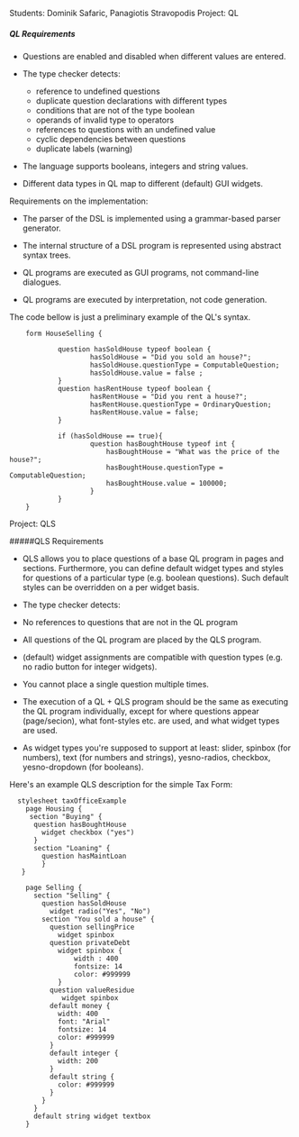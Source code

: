 Students: Dominik Safaric, Panagiotis Stravopodis
Project: QL

##### QL Requirements

- Questions are enabled and disabled when different values are
  entered.
  
- The type checker detects:
   * reference to undefined questions
   * duplicate question declarations with different types
   * conditions that are not of the type boolean
   * operands of invalid type to operators
   * references to questions with an undefined value
   * cyclic dependencies between questions
   * duplicate labels (warning)

- The language supports booleans, integers and string values.

- Different data types in QL map to different (default) GUI widgets.   

Requirements on the implementation:

- The parser of the DSL is implemented using a grammar-based parser
  generator. 

- The internal structure of a DSL program is represented using
  abstract syntax trees.

- QL programs are executed as GUI programs, not command-line
  dialogues. 

- QL programs are executed by interpretation, not code generation.

The code bellow is just a preliminary example of the QL's syntax. 

        form HouseSelling {

                question hasSoldHouse typeof boolean {
                        hasSoldHouse = "Did you sold an house?";
                        hasSoldHouse.questionType = ComputableQuestion;
                        hasSoldHouse.value = false ;
                }
                question hasRentHouse typeof boolean {
                        hasRentHouse = "Did you rent a house?";
                        hasRentHouse.questionType = OrdinaryQuestion;
                        hasRentHouse.value = false;
                }

                if (hasSoldHouse == true){
                        question hasBoughtHouse typeof int {
                            hasBoughtHouse = "What was the price of the house?";
                            hasBoughtHouse.questionType = ComputableQuestion;
                            hasBoughtHouse.value = 100000;
                        }
                }
        }

Project: QLS

#####QLS Requirements

- QLS allows you to place questions of a base QL program in pages and sections. Furthermore, you can define default widget types   and styles for questions of a particular type (e.g. boolean questions). Such default styles can be overridden on a per widget   basis.

- The type checker detects:

- No references to questions that are not in the QL program

- All questions of the QL program are placed by the QLS program.

- (default) widget assignments are compatible with question types (e.g. no radio button for integer widgets).

- You cannot place a single question multiple times.

- The execution of a QL + QLS program should be the same as executing the QL program individually, except for where questions     appear (page/secion), what font-styles etc. are used, and what widget types are used.

- As widget types you're supposed to support at least: slider, spinbox (for numbers), text (for numbers and strings),             yesno-radios, checkbox, yesno-dropdown (for booleans).


Here's an example QLS description for the simple Tax Form:

      stylesheet taxOfficeExample 
        page Housing {
         section "Buying" {
          question hasBoughtHouse  
            widget checkbox ("yes")
          } 
          section "Loaning" {  
            question hasMaintLoan
            }    
       }

        page Selling { 
          section "Selling" {
            question hasSoldHouse
              widget radio("Yes", "No")
            section "You sold a house" {
              question sellingPrice
                widget spinbox
              question privateDebt
                widget spinbox {
                	width : 400
                	fontsize: 14
                	color: #999999
                }
              question valueResidue
                 widget spinbox
              default money {
                width: 400
                font: "Arial" 
                fontsize: 14
                color: #999999
              }
              default integer {
                width: 200
              }        
              default string {
                color: #999999
              }
            }
          }
          default string widget textbox
        }
